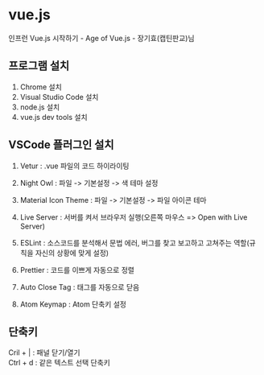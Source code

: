 # vue.js

인프런 Vue.js 시작하기 - Age of Vue.js - 장기효(캡틴판교)님

## 프로그램 설치
1. Chrome 설치
2. Visual Studio Code 설치
3. node.js 설치
4. vue.js dev tools 설치

## VSCode 플러그인 설치
1. Vetur : .vue 파일의 코드 하이라이팅

2. Night Owl : 파일 -> 기본설정 -> 색 테마 설정

3. Material Icon Theme : 파일 -> 기본설정 -> 파일 아이콘 테마

4. Live Server : 서버를 켜서 브라우저 실행(오른쪽 마우스 => Open with Live Server)

5. ESLint : 소스코드를 분석해서 문법 에러, 버그를 찾고 보고하고 고쳐주는 역할(규칙을 자신의 상황에 맞게 설정)

6. Prettier : 코드를 이쁘게 자동으로 정렬

7. Auto Close Tag : 태그를 자동으로 닫음

8. Atom Keymap : Atom 단축키 설정


## 단축키
Cril + | : 패널 닫기/열기
<br>
Ctrl + d : 같은 텍스트 선택 단축키
